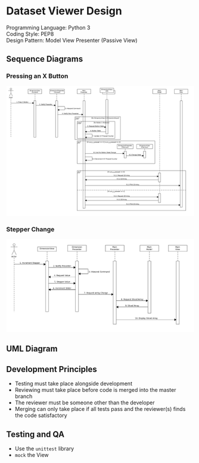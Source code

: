 # Dataset Viewer Design

Programming Language: Python 3  
Coding Style: PEP8  
Design Pattern: Model View Presenter (Passive View)  
## Sequence Diagrams
### Pressing an X Button
![X Button Press Sequence Diagram](XButtonPress.png)
### Stepper Change
![Stepper Change Sequence Diagram](StepperChange.png)
## UML Diagram
## Development Principles
* Testing must take place alongside development
* Reviewing must take place before code is merged into the master branch
* The reviewer must be someone other than the developer
* Merging can only take place if all tests pass and the reviewer(s) finds the code satisfactory
## Testing and QA
* Use the `unittest` library
* `mock` the View
